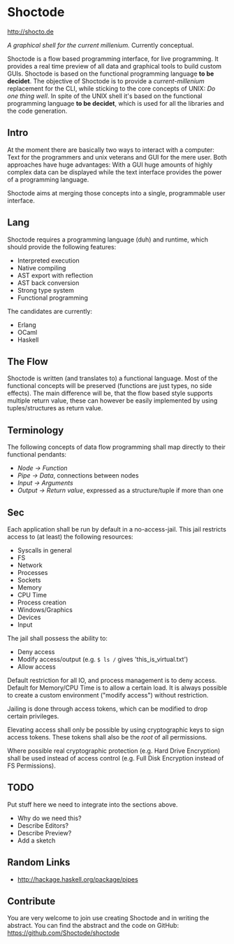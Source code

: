 # Shoctode

http://shocto.de

*A graphical shell for the current millenium.*
Currently conceptual.

Shoctode is a flow based programming interface,
for live programming.
It provides a real time preview of all data and graphical
tools to build custom GUIs.
Shoctode is based on the functional programming language
**to be decidet**.
The objective of Shoctode is to provide a
*current-millenium* replacement for the CLI, while sticking
to the core concepts of UNIX: *Do one thing well*.
In spite of the UNIX shell it's based on the functional
programming language **to be decidet**, which is used for
all the libraries and the code generation.

## Intro

At the moment there are basically two ways to interact with
a computer: Text for the programmers and unix veterans and
GUI for the mere user. Both approaches have huge advantages:
With a GUI huge amounts of highly complex data can be
displayed while the text interface provides the power of a
programming language.

Shoctode aims at merging those concepts into a single,
programmable user interface.

## Lang

Shoctode requires a programming language (duh) and runtime,
which should provide the following features:

* Interpreted execution
* Native compiling
* AST export with reflection
* AST back conversion
* Strong type system
* Functional programming

The candidates are currently:

* Erlang
* OCaml
* Haskell

## The Flow

Shoctode is written (and translates to) a functional
language. Most of the functional concepts will be
preserved (functions are just types, no side effects).
The main difference will be, that the flow based style
supports multiple return value, these can however be easily
implemented by using tuples/structures as return value.

## Terminology

The following concepts of data flow programming shall map
directly to their functional pendants:

* *Node -> Function*
* *Pipe -> Data*, connections between nodes
* *Input -> Arguments*
* *Output -> Return value*, expressed as a structure/tuple
  if more than one

## Sec

Each application shall be run by default in a no-access-jail.
This jail restricts access to (at least) the following resources:

* Syscalls in general
* FS
* Network
* Processes
* Sockets
* Memory
* CPU Time
* Process creation
* Windows/Graphics
* Devices
* Input

The jail shall possess the ability to:

* Deny access
* Modify access/output (e.g. `$ ls /` gives
  'this_is_virtual.txt')
* Allow access

Default restriction for all IO, and process management is to deny access.
Default for Memory/CPU Time is to allow a certain load.
It is always possible to create a custom environment ("modify
access") without restriction.

Jailing is done through access tokens, which can be modified
to drop certain privileges.

Elevating access shall only be possible by using
cryptographic keys to sign access tokens.
These tokens shall also be the *root* of all permissions.

Where possible real cryptographic protection (e.g. Hard
Drive Encryption) shall be used instead of access control
(e.g. Full Disk Encryption instead of FS Permissions).

## TODO

Put stuff here we need to integrate into the sections above.

* Why do we need this?
* Describe Editors?
* Describe Preview?
* Add a sketch

## Random Links

* http://hackage.haskell.org/package/pipes

## Contribute

You are very welcome to join use creating Shoctode and in
writing the abstract.
You can find the abstract and the code on GitHub:
https://github.com/Shoctode/shoctode
